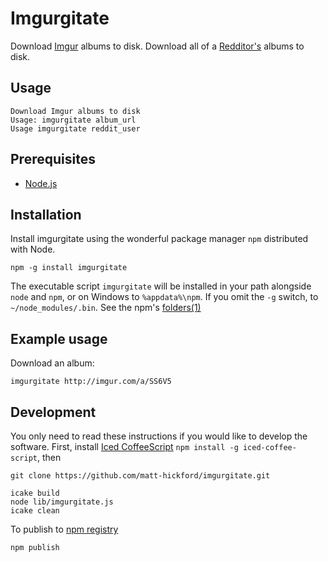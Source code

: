 Imgurgitate
=========

Download [Imgur](http://imgur.com) albums to disk. Download all of a [Redditor's](http://www.reddit.com/) albums to disk.

Usage
----

    Download Imgur albums to disk
    Usage: imgurgitate album_url
    Usage imgurgitate reddit_user

Prerequisites
----------

* [Node.js](http://nodejs.org/)

Installation
----------

Install imgurgitate using the wonderful package manager `npm` distributed with Node.

    npm -g install imgurgitate

The executable script `imgurgitate` will be installed in your path alongside `node` and `npm`, or on Windows to `%appdata%\npm`. If you omit the `-g` switch, to `~/node_modules/.bin`. See the npm's [folders(1)](http://npmjs.org/doc/folders.html)
   
Example usage
-----

Download an album:

    imgurgitate http://imgur.com/a/SS6V5
   

   
Development
----

You only need to read these instructions if you would like to develop the software. First, install [Iced CoffeeScript](http://maxtaco.github.com/coffee-script/) `npm install -g iced-coffee-script`, then

    git clone https://github.com/matt-hickford/imgurgitate.git
    
    icake build
    node lib/imgurgitate.js
    icake clean

To publish to [npm registry](https://new.npmjs.org/package/imgurgitate)
    
    npm publish
